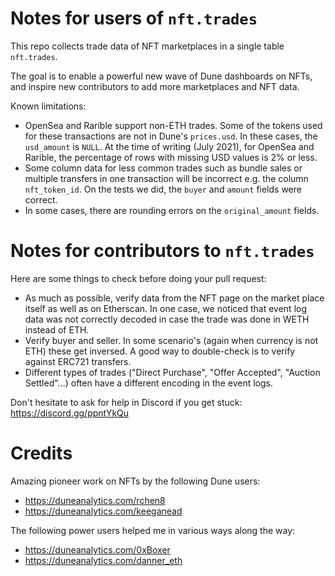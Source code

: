 # Notes for users of `nft.trades`

This repo collects trade data of NFT marketplaces in a single table `nft.trades`.  

The goal is to enable a powerful new wave of Dune dashboards on NFTs, and inspire new contributors to add more marketplaces and NFT data. 

Known limitations:
- OpenSea and Rarible support non-ETH trades. Some of the tokens used for these transactions are not in Dune's `prices.usd`. In these cases, the `usd_amount` is `NULL`. At the time of writing (July 2021), for OpenSea and Rarible, the percentage of rows with missing USD values is 2% or less.
- Some column data for less common trades such as bundle sales or multiple transfers in one transaction will be incorrect e.g. the column `nft_token_id`. On the tests we did, the `buyer` and `amount` fields were correct.
- In some cases, there are rounding errors on the `original_amount` fields.


# Notes for contributors to `nft.trades`

Here are some things to check before doing your pull request:
- As much as possible, verify data from the NFT page on the market place itself as well as on Etherscan. In one case, we noticed that event log data was not correctly decoded in case the trade was done in WETH instead of ETH.
- Verify buyer and seller. In some scenario's (again when currency is not ETH) these get inversed. A good way to double-check is to verify against ERC721 transfers.
- Different types of trades ("Direct Purchase", "Offer Accepted", "Auction Settled"...)  often have a different encoding in the event logs.

Don't hesitate to ask for help in Discord if you get stuck: https://discord.gg/ppntYkQu


# Credits

Amazing pioneer work on NFTs by the following Dune users:
- https://duneanalytics.com/rchen8
- https://duneanalytics.com/keeganead

The following power users helped me in various ways along the way: 
- https://duneanalytics.com/0xBoxer
- https://duneanalytics.com/danner_eth
